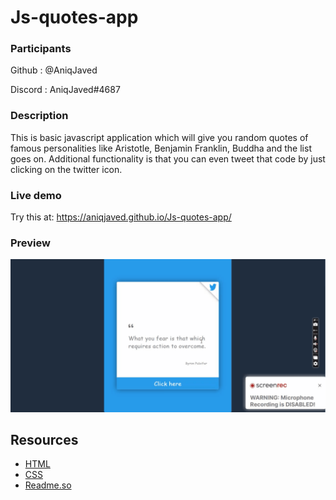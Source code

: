 # Js-quotes-app


### Participants

Github : @AniqJaved

Discord : AniqJaved#4687

### Description

This is basic javascript application which will give you random quotes of famous personalities like Aristotle, Benjamin Franklin, Buddha and the list goes on. Additional functionality is that you can even tweet that code by just clicking on the twitter icon.

### Live demo

Try this at: https://aniqjaved.github.io/Js-quotes-app/


### Preview


![](quotes.gif)



## Resources

- [HTML](https://html.com/)
- [CSS](https://www.w3.org/Style/CSS/Overview.en.html)
- [Readme.so](https://readme.so/editor)






